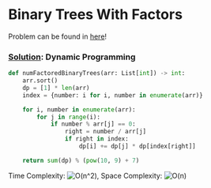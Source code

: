 # Binary Trees With Factors

Problem can be found in [here](https://leetcode.com/problems/binary-trees-with-factors/)!

### [Solution](/Dynamic%20Programming/823-BinaryTreesWithFactors/solution.py): Dynamic Programming

```python
def numFactoredBinaryTrees(arr: List[int]) -> int:
    arr.sort()
    dp = [1] * len(arr)
    index = {number: i for i, number in enumerate(arr)}

    for i, number in enumerate(arr):
        for j in range(i):
            if number % arr[j] == 0:
                right = number / arr[j]
                if right in index:
                    dp[i] += dp[j] * dp[index[right]]

    return sum(dp) % (pow(10, 9) + 7)
```

Time Complexity: ![O(n^2)](<https://latex.codecogs.com/svg.image?\inline&space;O(n^2)>), Space Complexity: ![O(n)](<https://latex.codecogs.com/svg.image?\inline&space;O(n)>)
